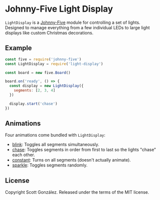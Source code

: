 # Johnny-Five Light Display

`LightDisplay` is a [Johnny-Five](http://johnny-five.io/) module for controlling a set of lights. Designed to manage everything from a few individual LEDs to large light displays like custom Christmas decorations.

## Example

```js
const five = require('johnny-five')
const LightDisplay = require('light-display')

const board = new five.Board()

board.on('ready', () => {
  const display = new LightDisplay({
    segments: [2, 3, 4]
  })

  display.start('chase')
})
```

## Animations

Four animations come bundled with `LightDisplay`:

* [blink](doc/animation.md#blink): Toggles all segments simultaneously.
* [chase](doc/animation.md#chase): Toggles segments in order from first to last so the lights "chase" each other.
* [constant](doc/animation.md#constant): Turns on all segments (doesn't actually animate).
* [sparkle](doc/animation.md#sparkle): Toggles segments randomly.

## License

Copyright Scott González. Released under the terms of the MIT license.
